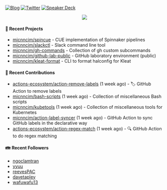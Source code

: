 [![Blog](https://img.shields.io/badge/Blog-0?style=flat-square&logo=gatsby&color=181717&logoColor=white)](https://micnncim.com)
[![Twitter](https://img.shields.io/badge/Twitter-0?style=flat-square&logo=twitter&color=1DA1F2&logoColor=white)](https://twitter.com/micnncim)
[![Speaker Deck](https://img.shields.io/badge/Speaker_Deck-0?style=flat-square&logo=speaker-deck&color=009287&logoColor=white)](https://speakerdeck.com/micnncim)

<p align="center">
<img src="https://github-readme-stats.vercel.app/api?username=micnncim&show_icons=true&count_private=true" />
</p>

#### 🍎 Recent Projects

- [micnncim/spincue](https://github.com/micnncim/spincue) - CUE implementation of Spinnaker pipelines
- [micnncim/slackctl](https://github.com/micnncim/slackctl) - Slack command line tool
- [micnncim/gh-commands](https://github.com/micnncim/gh-commands) - Collection of gh custom subcommands
- [micnncim/github-lab-public](https://github.com/micnncim/github-lab-public) - GitHub laboratory environment (public)
- [micnncim/kleat-format](https://github.com/micnncim/kleat-format) - CLI to format halconfig for Kleat

#### 🌱 Recent Contributions

- [actions-ecosystem/action-remove-labels](https://github.com/actions-ecosystem/action-remove-labels) (1 week ago) - 🏷️ GitHub Action to remove labels
- [micnncim/bash-scripts](https://github.com/micnncim/bash-scripts) (1 week ago) - Collection of miscellaneous Bash scripts
- [micnncim/kubetools](https://github.com/micnncim/kubetools) (1 week ago) - Collection of miscellaneous tools for Kubernetes
- [micnncim/action-label-syncer](https://github.com/micnncim/action-label-syncer) (1 week ago) - GitHub Action to sync GitHub labels in the declarative way
- [actions-ecosystem/action-regex-match](https://github.com/actions-ecosystem/action-regex-match) (1 week ago) - 🔍 GitHub Action to do regex matching

#### 👪  Recent Followers

- [ngoclamtran](https://github.com/ngoclamtran)
- [yyuu](https://github.com/yyuu)
- [reevesPAC](https://github.com/reevesPAC)
- [davetapley](https://github.com/davetapley)
- [wafuwafu13](https://github.com/wafuwafu13)
